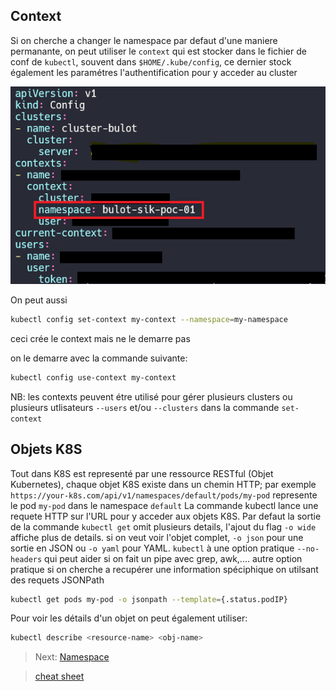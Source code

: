 ## Context

Si on cherche a changer le namespace par defaut d'une maniere permanante, on peut utiliser le `context` qui est stocker dans le fichier de conf de `kubectl`, souvent dans `$HOME/.kube/config`, ce dernier stock également les paramétres l'authentification pour y acceder au cluster

![context](../images/context.png)

On peut aussi

```bash
kubectl config set-context my-context --namespace=my-namespace
```

ceci crée le context mais ne le demarre pas

on le demarre avec la commande suivante:

```bash
kubectl config use-context my-context
```

NB: les contexts peuvent étre utilisé pour gérer plusieurs clusters ou plusieurs utlisateurs `--users` et/ou `--clusters` dans la commande `set-context`

## Objets K8S

Tout dans K8S est representé par une ressource RESTful (Objet Kubernetes), chaque objet K8S existe dans un chemin HTTP; par exemple `https://your-k8s.com/api/v1/namespaces/default/pods/my-pod` represente le pod `my-pod` dans le namespace `default`
La commande kubectl lance une requete HTTP sur l'URL pour y acceder aux objets K8S.
Par defaut la sortie de la commande `kubectl get` omit plusieurs details, l'ajout du flag `-o wide` affiche plus de details. si on veut voir l'objet complet, `-o json` pour une sortie en JSON ou `-o yaml` pour YAML.
`kubectl` à une option pratique `--no-headers` qui peut aider si on fait un pipe avec grep, awk,....
autre option pratique si on cherche a recupérer une information spéciphique on utilsant des requets JSONPath

```bash
kubectl get pods my-pod -o jsonpath --template={.status.podIP}
```

Pour voir les détails d'un objet on peut également utiliser:

```bash
kubectl describe <resource-name> <obj-name>
```


> Next: [Namespace](../objects/namespace.md)

> [cheat sheet](../useful.md)

